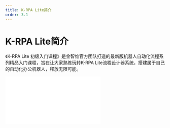 ```yaml
---
title: K-RPA Lite简介
order: 3.1
---
```

# K-RPA Lite简介

  《K-RPA Lite 初级入门课程》是金智维官方团队打造的最新版机器人自动化流程系列精品入门课程，旨在让大家熟练玩转K-RPA Lite流程设计器系统，搭建属于自己的自动化办公机器人，释放无限可能。

<iframe class="w-full aspect-video" src="//player.bilibili.com/player.html?isOutside=true&aid=114256347403674&bvid=BV1bSZJYWEMu&cid=29164637634&p=1" scrolling="no" border="0" frameborder="no" framespacing="0" allowfullscreen="true"></iframe>
